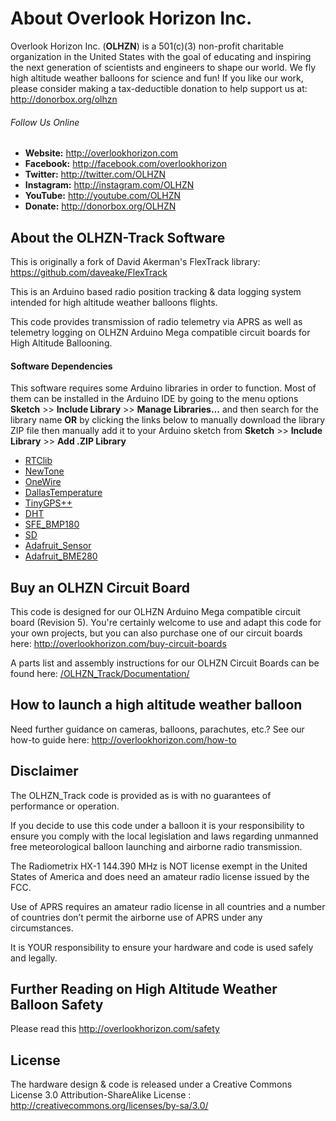 # About Overlook Horizon Inc.

Overlook Horizon Inc. (**OLHZN**) is a 501(c)(3) non-profit charitable organization in the United States with the goal of educating and inspiring the next generation of scientists and engineers to shape our world. We fly high altitude weather balloons for science and fun! If you like our work, please consider making a tax-deductible donation to help support us at: http://donorbox.org/olhzn

###### Follow Us Online
- **Website:** http://overlookhorizon.com
- **Facebook:** http://facebook.com/overlookhorizon
- **Twitter:** http://twitter.com/OLHZN
- **Instagram:** http://instagram.com/OLHZN
- **YouTube:** http://youtube.com/OLHZN
- **Donate:** http://donorbox.org/OLHZN

## About the OLHZN-Track Software

This is originally a fork of David Akerman's FlexTrack library: https://github.com/daveake/FlexTrack

This is an Arduino based radio position tracking & data logging system intended for high altitude weather balloons flights.

This code provides transmission of radio telemetry via APRS as well as telemetry logging on OLHZN Arduino Mega compatible circuit boards for High Altitude Ballooning.

#### Software Dependencies ####

This software requires some Arduino libraries in order to function.  Most of them can be installed in the Arduino IDE by going to the menu options **Sketch** >> **Include Library** >> **Manage Libraries...** and then search for the library name **OR** by clicking the links below to manually download the library ZIP file then manually add it to your Arduino sketch from **Sketch** >> **Include Library** >> **Add .ZIP Library**

- [RTClib](https://github.com/adafruit/RTClib)
- [NewTone](https://bitbucket.org/teckel12/arduino-new-tone/wiki/Home)
- [OneWire](https://github.com/bigjosh/OneWireNoResistor/)
- [DallasTemperature](https://github.com/milesburton/Arduino-Temperature-Control-Library)
- [TinyGPS++](https://github.com/mikalhart/TinyGPSPlus)
- [DHT](https://github.com/adafruit/DHT-sensor-library)
- [SFE_BMP180](https://github.com/sparkfun/BMP180_Breakout/tree/master/Libraries/Arduino)
- [SD](https://github.com/adafruit/SD)
- [Adafruit_Sensor](https://github.com/adafruit/Adafruit_Sensor)
- [Adafruit_BME280](https://github.com/adafruit/Adafruit_BME280_Library)

## Buy an OLHZN Circuit Board

This code is designed for our OLHZN Arduino Mega compatible circuit board (Revision 5). You're certainly welcome to use and adapt this code for your own projects, but you can also purchase one of our circuit boards here: http://overlookhorizon.com/buy-circuit-boards

A parts list and assembly instructions for our OLHZN Circuit Boards can be found here: [/OLHZN_Track/Documentation/](https://github.com/OverlookHorizon/OLHZN_Track/tree/master/Documentation)


## How to launch a high altitude weather balloon

Need further guidance on cameras, balloons, parachutes, etc.? See our how-to guide here: http://overlookhorizon.com/how-to

## Disclaimer

The OLHZN_Track code is provided as is with no guarantees of performance or operation. 

If you decide to use this code under a balloon it is your responsibility to ensure you comply with the local legislation and laws regarding unmanned free meteorological balloon launching and airborne radio transmission.

The Radiometrix HX-1 144.390 MHz is NOT license exempt in the United States of America and does need an amateur radio license issued by the FCC.

Use of APRS requires an amateur radio  license in all countries and a number of countries don’t permit the airborne use of APRS under any circumstances. 

It is YOUR responsibility to ensure your hardware and code is used safely and legally.

## Further Reading on High Altitude Weather Balloon Safety

Please read this http://overlookhorizon.com/safety

## License

The hardware design & code is released under a Creative Commons License 3.0 Attribution-ShareAlike License : http://creativecommons.org/licenses/by-sa/3.0/
